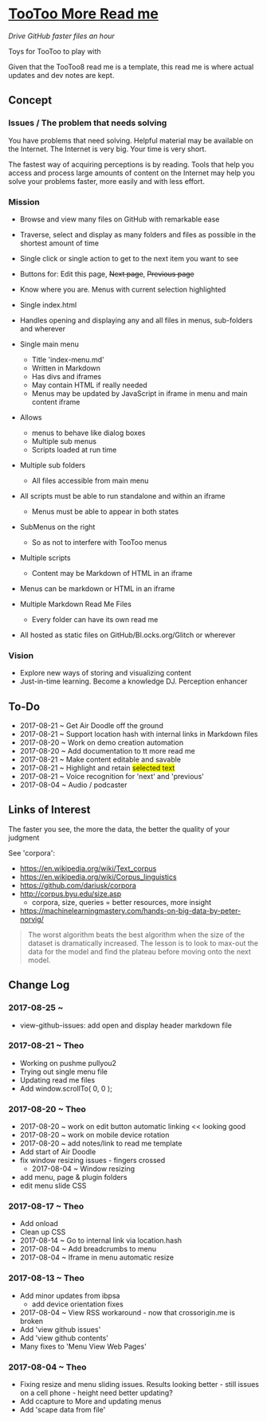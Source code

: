 <span style=display:none; >[You are now in a GitHub source code view - click this link to view Read Me file as a web page]( http://theo-armour.github.io/snippets/tootoo-more/#README.md "View file as a web page." ) </span>


[TooToo More Read me]( #README.md )
====
_Drive GitHub faster files an hour_

Toys for TooToo to play with

Given that the TooToo8 read me is a template, this read me is where actual updates and dev notes are kept.

## Concept

### Issues / The problem that needs solving

You have problems that need solving. Helpful material may be available on the Internet. The Internet is very big. Your time is very short.

The fastest way of acquiring perceptions is by reading. Tools that help you access and process large amounts of content on the Internet may help you solve your problems faster, more easily and with less effort. 

### Mission

* Browse and view many files on GitHub with remarkable ease
* Traverse, select and display as many folders and files as possible in the shortest amount of time
* Single click or single action to get to the next item you want to see 
* Buttons for: Edit this page, ~~Next page~~, ~~Previous page~~
* Know where you are. Menus with current selection highlighted

 

* Single index.html
*	 Handles opening and displaying any and all files in menus, sub-folders and wherever

* Single main menu
	* Title 'index-menu.md'
	* Written in Markdown
	* Has divs and iframes
	* May contain HTML if really needed
	* Menus may be updated by JavaScript in iframe in menu and main content iframe
* Allows 
	* menus to behave like dialog boxes
	* Multiple sub menus
	* Scripts loaded at run time



* Multiple sub folders
	* All files accessible from main menu
* All scripts must be able to run standalone and within an iframe
	* Menus must be able to appear in both states
* SubMenus on the right
	* So as not to interfere with TooToo menus
* Multiple scripts
	* Content may be Markdown of HTML in an iframe
*	 Menus can be markdown or HTML in an iframe
* Multiple Markdown Read Me Files
	* Every folder can have its own read me


* All hosted as static files on GitHub/Bl.ocks.org/Glitch or wherever

### Vision

* Explore new ways of storing and visualizing content
* Just-in-time learning. Become a knowledge DJ. Perception enhancer


## To-Do

* 2017-08-21 ~ Get Air Doodle off the ground
* 2017-08-21 ~ Support location hash with internal links in Markdown files
* 2017-08-20 ~ Work on demo creation automation
* 2017-08-20 ~ Add documentation to tt more read me
* 2017-08-21 ~ Make content editable and savable
* 2017-08-21 ~ Highlight and retain <span style=background-color:yellow; >selected text</span>
*  2017-08-21 ~ Voice recognition for 'next' and 'previous'
* 2017-08-04 ~ Audio / podcaster


## Links of Interest

The faster you see, the more the data, the better the quality of your judgment

See 'corpora':
* https://en.wikipedia.org/wiki/Text_corpus
* https://en.wikipedia.org/wiki/Corpus_linguistics
* https://github.com/dariusk/corpora
* http://corpus.byu.edu/size.asp
	* corpora, size, queries = better resources, more insight
* https://machinelearningmastery.com/hands-on-big-data-by-peter-norvig/
> The worst algorithm beats the best algorithm when the size of the dataset is dramatically increased. The lesson is to look to max-out the data for the model and find the plateau before moving onto the next model.


## Change Log


### 2017-08-25 ~ 

* view-github-issues: add open and display header markdown file


### 2017-08-21 ~ Theo

* Working on pushme pullyou2
* Trying out single menu file
* Updating read me files
* Add window.scrollTo( 0, 0 );

### 2017-08-20 ~ Theo

* 2017-08-20 ~ work on edit button automatic linking  << looking good
* 2017-08-20 ~ work on mobile device rotation
* 2017-08-20 ~ add notes/link to read me template
* Add start of Air Doodle 
* fix window resizing issues - fingers crossed
	* 2017-08-04 ~ Window resizing
* add menu, page & plugin folders
* edit menu slide CSS

### 2017-08-17 ~ Theo

* Add onload
* Clean up CSS
* 2017-08-14 ~ Go to internal link via location.hash
* 2017-08-04 ~ Add breadcrumbs to menu
* 2017-08-04 ~ Iframe in menu automatic resize

### 2017-08-13 ~ Theo

* Add minor updates from ibpsa
	* add device orientation fixes
* 2017-08-04 ~ View RSS workaround - now that crossorigin.me is broken
* Add 'view github issues'
* Add 'view github contents'
* Many fixes to 'Menu View Web Pages'

### 2017-08-04 ~ Theo

* Fixing resize and menu sliding issues. Results looking better - still issues on a cell phone - height need better updating? 
* Add ccapture to More and updating menus
* Add 'scape data from file'
